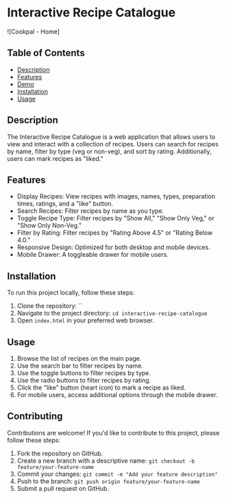# Interactive Recipe Catalogue

![Cookpal - Home]


## Table of Contents
- [Description](#description)
- [Features](#features)
- [Demo](#demo)
- [Installation](#installation)
- [Usage](#usage)

## Description
The Interactive Recipe Catalogue is a web application that allows users to view and interact with a collection of recipes. Users can search for recipes by name, filter by type (veg or non-veg), and sort by rating. Additionally, users can mark recipes as "liked."

## Features
- Display Recipes: View recipes with images, names, types, preparation times, ratings, and a "like" button.
- Search Recipes: Filter recipes by name as you type.
- Toggle Recipe Type: Filter recipes by "Show All," "Show Only Veg," or "Show Only Non-Veg."
- Filter by Rating: Filter recipes by "Rating Above 4.5" or "Rating Below 4.0."
- Responsive Design: Optimized for both desktop and mobile devices.
- Mobile Drawer: A toggleable drawer for mobile users.

## Installation
To run this project locally, follow these steps:

1. Clone the repository: ``
2. Navigate to the project directory: `cd interactive-recipe-catalogue`
3. Open `index.html` in your preferred web browser.

## Usage
1. Browse the list of recipes on the main page.
2. Use the search bar to filter recipes by name.
3. Use the toggle buttons to filter recipes by type.
4. Use the radio buttons to filter recipes by rating.
5. Click the "like" button (heart icon) to mark a recipe as liked.
6. For mobile users, access additional options through the mobile drawer.

## Contributing
Contributions are welcome! If you'd like to contribute to this project, please follow these steps:

1. Fork the repository on GitHub.
2. Create a new branch with a descriptive name: `git checkout -b feature/your-feature-name`
3. Commit your changes: `git commit -m "Add your feature description"`
4. Push to the branch: `git push origin feature/your-feature-name`
5. Submit a pull request on GitHub.




